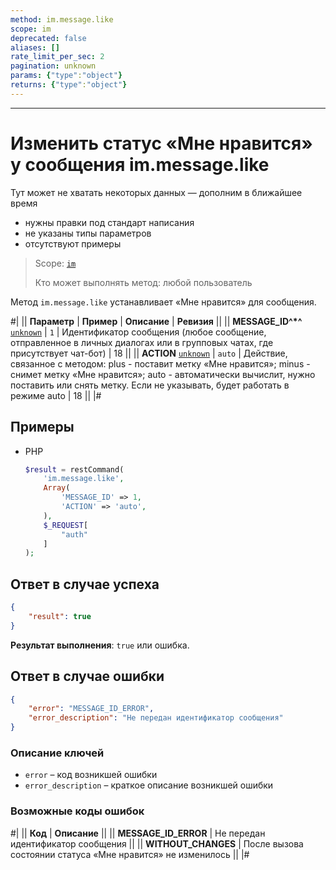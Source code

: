 ```yaml
---
method: im.message.like
scope: im
deprecated: false
aliases: []
rate_limit_per_sec: 2
pagination: unknown
params: {"type":"object"}
returns: {"type":"object"}
---
```



---

# Изменить статус «Мне нравится» у сообщения im.message.like



Тут может не хватать некоторых данных — дополним в ближайшее время







- нужны правки под стандарт написания
- не указаны типы параметров
- отсутствуют примеры





> Scope: [`im`](../../scopes/permissions.md)
>
> Кто может выполнять метод: любой пользователь

Метод `im.message.like` устанавливает «Мне нравится» для сообщения.

#|
|| **Параметр** | **Пример** | **Описание** | **Ревизия** ||
|| **MESSAGE_ID^*^**
[`unknown`](../../data-types.md) | `1` | Идентификатор сообщения (любое сообщение, отправленное в личных диалогах или в групповых чатах, где присутствует чат-бот) | 18 ||
|| **ACTION**
[`unknown`](../../data-types.md) | `auto` | Действие, связанное с методом: plus - поставит метку «Мне нравится»; minus - снимет метку «Мне нравится»; auto - автоматически вычислит, нужно поставить или снять метку. Если не указывать, будет работать в режиме auto | 18 ||
|#



## Примеры





- PHP

    ```php
    $result = restCommand(
        'im.message.like',
        Array(
            'MESSAGE_ID' => 1,
            'ACTION' => 'auto',
        ),
        $_REQUEST[
            "auth"
        ]
    );
    ```





## Ответ в случае успеха

```json
{
    "result": true
}
```

**Результат выполнения**: `true` или ошибка.

## Ответ в случае ошибки

```json
{
    "error": "MESSAGE_ID_ERROR",
    "error_description": "Не передан идентификатор сообщения"
}
```

### Описание ключей

- `error` – код возникшей ошибки
- `error_description` – краткое описание возникшей ошибки

### Возможные коды ошибок

#|
|| **Код** | **Описание** ||
|| **MESSAGE_ID_ERROR** | Не передан идентификатор сообщения ||
|| **WITHOUT_CHANGES** | После вызова состоянии статуса «Мне нравится» не изменилось ||
|#
